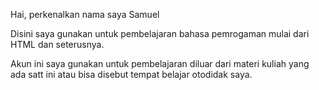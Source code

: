 Hai, perkenalkan nama saya Samuel 

Disini saya gunakan untuk pembelajaran bahasa pemrogaman mulai dari HTML dan seterusnya.

Akun ini saya gunakan untuk pembelajaran diluar dari materi kuliah yang ada satt ini atau bisa disebut tempat belajar otodidak saya.
<!---
samuwelstudy/samuwelstudy is a ✨ special ✨ repository because its `README.md` (this file) appears on your GitHub profile.
You can click the Preview link to take a look at your changes.
--->

